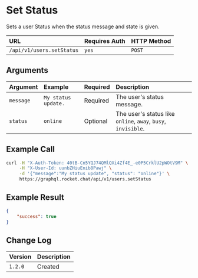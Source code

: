 # Set Status

Sets a user Status when the status message and state is given.

| URL | Requires Auth | HTTP Method |
| :--- | :--- | :--- |
| `/api/v1/users.setStatus` | `yes` | `POST` |


## Arguments

| Argument | Example | Required | Description |
| :--- | :--- | :--- | :--- |
| `message` | `My status update.` | Required | The user's status message. |
| `status` | `online` | Optional | The user's status like `online`, `away`, `busy`, `invisible`. |

## Example Call

```bash
curl -H "X-Auth-Token: 40tB-Cn5YQJ74QMlQXi4Zf4E_-e0P5CrklU2pWOtV9M" \
     -H "X-User-Id: uunbZHiuEnib8Pawj" \
     -d '{"message":"My status update", "status": "online"}' \
     https://graphql.rocket.chat/api/v1/users.setStatus
```

## Example Result

```json
{
    "success": true
}
```

## Change Log

| Version | Description |
| :--- | :--- |
| `1.2.0`| Created|